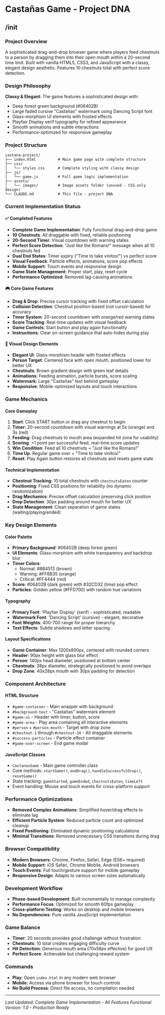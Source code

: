 # Castañas Game - Project DNA

## /init

### Project Overview
A sophisticated drag-and-drop browser game where players feed chestnuts to a person by dragging them into their open mouth within a 20-second time limit. Built with vanilla HTML5, CSS3, and JavaScript with a classy, elegant design aesthetic. Features 10 chestnuts total with perfect score detection.

### Design Philosophy
**Classy & Elegant**: The game features a sophisticated design with:
- Deep forest green background (#06402B)
- Large faded cursive "Castañas" watermark using Dancing Script font
- Glass-morphism UI elements with frosted effects
- Playfair Display serif typography for refined appearance
- Smooth animations and subtle interactions
- Performance-optimized for responsive gameplay

### Project Structure
```
castana-project/
├── index.html          # Main game page with complete structure
├── css/
│   └── styles.css      # Complete styling with classy design
├── js/
│   └── game.js         # Full game logic implementation
├── assets/
│   └── images/         # Image assets folder (unused - CSS-only design)
└── CLAUDE.md           # This file - project DNA
```

### Current Implementation Status

#### ✅ Completed Features
- **Complete Game Implementation**: Fully functional drag-and-drop game
- **10 Chestnuts**: All draggable with fixed, reliable positioning
- **20-Second Timer**: Visual countdown with warning states
- **Perfect Score Detection**: "Just like the Romans!" message when all 10 chestnuts fed
- **Dual End States**: Timer expiry ("Time to take vinitos!") vs perfect score
- **Visual Feedback**: Particle effects, animations, score pop effects
- **Mobile Support**: Touch events and responsive design
- **Game State Management**: Proper start, play, reset cycle
- **Performance Optimized**: Removed lag-causing animations

#### 🎮 Core Game Features
- **Drag & Drop**: Precise cursor tracking with fixed offset calculation
- **Collision Detection**: Chestnut position-based (not cursor-based) for accuracy
- **Timer System**: 20-second countdown with orange/red warning states
- **Score Tracking**: Real-time updates with visual feedback
- **Game Controls**: Start button and play again functionality
- **Instructions**: Clear on-screen guidance that auto-hides during play

#### 🎨 Visual Design Elements
- **Elegant UI**: Glass-morphism header with frosted effects
- **Person Target**: Centered face with open mouth, positioned lower for better UX
- **Chestnuts**: Brown gradient design with green leaf details
- **Animations**: Feeding animation, particle bursts, score scaling
- **Watermark**: Large "Castañas" text behind gameplay
- **Responsive**: Mobile-optimized layouts and touch interactions

### Game Mechanics

#### Core Gameplay
1. **Start**: Click START button or drag any chestnut to begin
2. **Timer**: 20-second countdown with visual warnings at 5s (orange) and 3s (red)
3. **Feeding**: Drag chestnuts to mouth area (expanded hit zone for usability)
4. **Scoring**: +1 point per successful feed, real-time score updates
5. **Win Condition**: Feed all 10 chestnuts = "Just like the Romans!"
6. **Time Up**: Regular game over = "Time to take vinitos!"
7. **Reset**: Play Again button restores all chestnuts and resets game state

#### Technical Implementation
- **Chestnut Tracking**: 10 total chestnuts with `chestnutsEaten` counter
- **Positioning**: Fixed CSS positions for reliability (no dynamic randomization)
- **Drag Mechanics**: Precise offset calculation preserving click position
- **Drop Detection**: 30px padding around mouth for better UX
- **State Management**: Clean separation of game states (waiting/playing/ended)

### Key Design Elements

#### Color Palette
- **Primary Background**: #06402B (deep forest green)
- **UI Elements**: Glass-morphism with white transparency and backdrop blur
- **Timer Colors**: 
  - Normal: #8B4513 (brown)
  - Warning: #FF6B35 (orange)
  - Critical: #FF4444 (red)
- **Score**: #06402B (dark green) with #32CD32 (lime) pop effect
- **Particles**: Golden yellow (#FFD700) with random hue variations

#### Typography
- **Primary Font**: 'Playfair Display' (serif) - sophisticated, readable
- **Watermark Font**: 'Dancing Script' (cursive) - elegant, decorative
- **Font Weights**: 400-700 range for proper hierarchy
- **Text Effects**: Subtle shadows and letter spacing

#### Layout Specifications
- **Game Container**: Max 1200x800px, centered with rounded corners
- **Header**: 90px height with glass blur effect
- **Person**: 140px head diameter, positioned at bottom center
- **Chestnuts**: 38px diameter, strategically positioned to avoid overlaps
- **Drop Zone**: 40x28px mouth with 30px padding for detection

### Component Architecture

#### HTML Structure
- `#game-container` - Main wrapper with background
- `#background-text` - "Castañas" watermark element
- `#game-ui` - Header with timer, button, score
- `#game-area` - Play area containing all interactive elements
- `#person` + `#person-mouth` - Target with drop zone
- `#chestnut-1` through `#chestnut-10` - All draggable elements
- `#success-particles` - Particle effect container
- `#game-over-screen` - End game modal

#### JavaScript Classes
- `CastanasGame` - Main game controller class
- Core methods: `startGame()`, `endDrag()`, `handleSuccessfulDrop()`, `resetGame()`
- State tracking: `gameStarted`, `gameEnded`, `chestnutsEaten`, `timeLeft`
- Event handling: Mouse and touch events for cross-platform support

### Performance Optimizations
- **Removed Complex Animations**: Simplified hover/drag effects to eliminate lag
- **Efficient Particle System**: Reduced particle count and optimized cleanup
- **Fixed Positioning**: Eliminated dynamic positioning calculations
- **Minimal Transitions**: Removed unnecessary CSS transitions during drag

### Browser Compatibility
- **Modern Browsers**: Chrome, Firefox, Safari, Edge (ES6+ required)
- **Mobile Support**: iOS Safari, Chrome Mobile, Android browsers
- **Touch Events**: Full touch/gesture support for mobile gameplay
- **Responsive Design**: Adapts to various screen sizes automatically

### Development Workflow
- **Phase-based Development**: Built incrementally to manage complexity
- **Performance Focus**: Optimized for smooth 60fps gameplay
- **Cross-platform Testing**: Works on desktop and mobile browsers
- **No Dependencies**: Pure vanilla JavaScript implementation

### Game Balance
- **Timer**: 20 seconds provides good challenge without frustration
- **Chestnuts**: 10 total creates engaging difficulty curve
- **Hit Detection**: Generous mouth area (70x58px effective) for good UX
- **Perfect Score**: Achievable but challenging reward system

### Commands
- **Play**: Open `index.html` in any modern web browser
- **Mobile**: Access via phone browser for touch controls
- **No Build Process**: Direct file access, no compilation needed

---
*Last Updated: Complete Game Implementation - All Features Functional*
*Version: 1.0 - Production Ready*